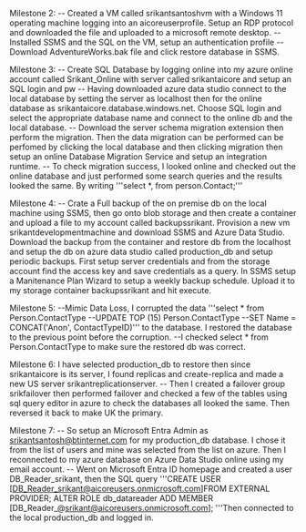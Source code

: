 Milestone 2:
-- Created a VM called srikantsantoshvm with a Windows 11 operating machine logging into an aicoreuserprofile. Setup an RDP protocol and downloaded the file and uploaded to a microsoft remote desktop.
-- Installed SSMS and the SQL on the VM, setup an authentication profile
-- Download AdventureWorks.bak file and click restore database in SSMS.

Milestone 3:
-- Create SQL Database by logging online into my azure online account called Srikant_Online with server called srikantaicore and setup an SQL login and pw
-- Having downloaded azure data studio connect to the local database by setting the server as localhost then for the online database as srikantaicore.database.windows.net. Choose SQL login and select the appropriate database name and connect to the online db and the local database.
-- Download the server schema migration extension then perform the migration. Then the data migration can be performed can be perfomed by clicking the local database and then clicking migration then setup an online Database Migration Service and setup an integration runtime.
-- To check migration success, I looked online and checked out the online database and just performed some search queries and the results looked the same. By writing '''select *, from person.Contact;'''

Milestone 4:
-- Crate a Full backup of the on premise db on the local machine using SSMS, then go onto blob storage and then create a container and upload a file to my account called backupssrikant.
Provision a new vm srikantdevelopmentmachine and download SSMS and Azure Data Studio. Download the backup from the container and restore db from the localhost and setup the db on azure data studio called production_db and setup periodic backups. First setup server credentials and from the storage account find the access key and save credentials as a query. In SSMS setup a Manitenance Plan Wizard to setup a weekly backup schedule. Upload it to my storage container backupssrikant and hit execute.

Milestone 5:
--Mimic Data Loss, I corrupted the data '''select *
from Person.ContactType 
--UPDATE TOP (15) Person.ContactType
--SET Name = CONCAT('Anon', ContactTypeID)''' to the database. I restored the database to the previous point before the corruption.
--I checked select *
from Person.ContactType to make sure the restored db was correct.

Milestone 6: I have selected production_db to restore then since srikantaicore is its server, I found replicas and create-replica and made a new US server srikantreplicationserver.
-- Then I created a failover group srikfailover then performed failover and checked a few of the tables using sql query editor in azure to check the databases all looked the same. Then reversed it back to make UK the primary.

Milestone 7:
-- So setup an Microsoft Entra Admin as srikantsantosh@btinternet.com for my production_db database. I chose it from the list of users and mine was selected from the list on azure. Then I reconnected to my azure database on Azure Data Studio online using my email account. 
-- Went on Microsoft Entra ID homepage and created a user DB_Reader_srikant, then the SQL query '''CREATE USER [DB_Reader_srikant@aicoreusers.onmicrosoft.com]FROM EXTERNAL PROVIDER;
ALTER ROLE db_datareader ADD MEMBER [DB_Reader_@srikant@aicoreusers.onmicrosoft.com];
'''Then connected to the local production_db and logged in.